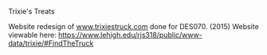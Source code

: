 Trixie's Treats

Website redesign of www.trixiestruck.com done for DES070. (2015)
Website viewable here: https://www.lehigh.edu/rjs318/public/www-data/trixie/#FindTheTruck

